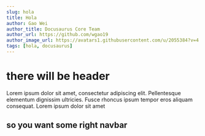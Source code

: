 ```yaml
---
slug: hola
title: Hola
author: Gao Wei
author_title: Docusaurus Core Team
author_url: https://github.com/wgao19
author_image_url: https://avatars1.githubusercontent.com/u/2055384?v=4
tags: [hola, docusaurus]
---
```

# there will be header

Lorem ipsum dolor sit amet, consectetur adipiscing elit. Pellentesque elementum dignissim ultricies. Fusce rhoncus ipsum tempor eros aliquam consequat. Lorem ipsum dolor sit amet


## so you want some right navbar